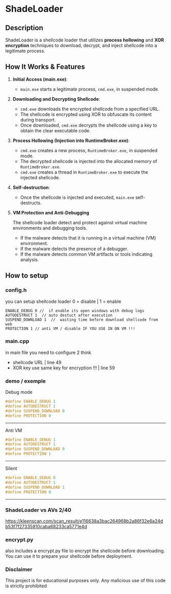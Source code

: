 # ShadeLoader

## Description

ShadeLoader is a shellcode loader that utilizes **process hollowing** and **XOR encryption** techniques to download, decrypt, and inject shellcode into a legitimate process.



## How It Works & Features

1. **Initial Access (main.exe)**:
    - `main.exe` starts a legitimate process, `cmd.exe`, in suspended mode.

2. **Downloading and Decrypting Shellcode**:
    - `cmd.exe` downloads the encrypted shellcode from a specified URL.
    - The shellcode is encrypted using XOR to obfuscate its content during transport.
    - Once downloaded, `cmd.exe` decrypts the shellcode using a key to obtain the clear executable code.

3. **Process Hollowing (Injection into RuntimeBroker.exe)**:
    - `cmd.exe` creates a new process, `RuntimeBroker.exe`, in suspended mode.
    - The decrypted shellcode is injected into the allocated memory of `RuntimeBroker.exe`.
    - `cmd.exe` creates a thread in `RuntimeBroker.exe` to execute the injected shellcode.

4. **Self-destruction**:
    - Once the shellcode is injected and executed, `main.exe` self-destructs.
  
5. **VM Protection and Anti-Debugging**
   
   The shellcode loader detect and protect against virtual machine environments and debugging tools.

    - If the malware detects that it is running in a virtual machine (VM) environment.
    - If the malware detects the presence of a debugger.
    - If the malware detects common VM artifacts or tools indicating analysis.

## How to setup

### config.h
you can setup shellcode loader 0 = disable | 1 = enable 

```
ENABLE_DEBUG 0 //  if enable its open windows with debug logs 
AUTODESTRUCT 1  // auto destuct after execution 
SUSPEND_DOWNLOAD 1  //  waiting time before download shellcode from web 
PROTECTION 1 // anti VM / disable IF YOU USE IN ON VM !!! 

```
### main.cpp
in main file you need to configure 2 think 
- shellcode URL | line 49
- XOR key use same key for encryption !!! | line 59

### demo / exemple 

Debug mode 

```cpp
#define ENABLE_DEBUG 1
#define AUTODESTRUCT 1 
#define SUSPEND_DOWNLOAD 0 
#define PROTECTION 0 
```


__________________________________________________________________________________________



Anti VM
```cpp
#define ENABLE_DEBUG 1
#define AUTODESTRUCT 1  
#define SUSPEND_DOWNLOAD 0 
#define PROTECTION 1 

```



__________________________________________________________________________________________


Silent  
```cpp
#define ENABLE_DEBUG 0
#define AUTODESTRUCT 1
#define SUSPEND_DOWNLOAD 1
#define PROTECTION 0
```



__________________________________________________________________________________________


### ShadeLoader vs AVs 2/40

https://kleenscan.com/scan_result/e116638a3bac264968b2a86f32e6a24db53f7f27335810caba68233ca5771e4d

### encrypt.py
also includes a encrypt.py file to encrypt the shellcode before downloading. You can use it to prepare your shellcode before deployment.

### Disclaimer
This project is for educational purposes only. Any malicious use of this code is strictly prohibited
